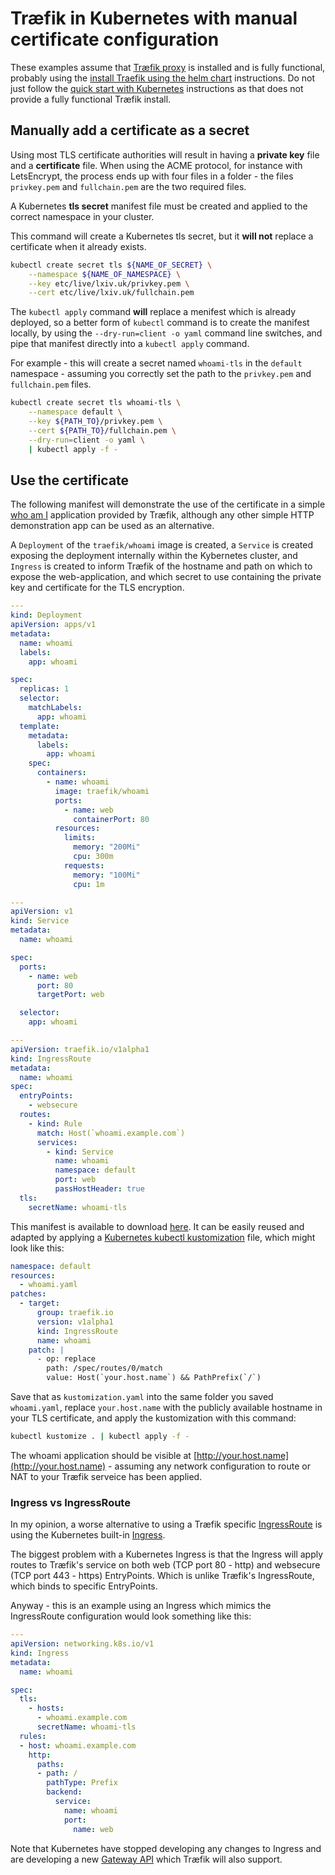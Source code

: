 # Træfik in Kubernetes with manual certificate configuration

These examples assume that [Træfik proxy](https://traefik.io/traefik/) is installed and is fully functional, probably using the [install Traefik using the helm chart](https://doc.traefik.io/traefik/getting-started/install-traefik/#use-the-helm-chart) instructions. Do not just follow the [quick start with Kubernetes](https://doc.traefik.io/traefik/getting-started/quick-start-with-kubernetes/) instructions as that does not provide a fully functional Træfik install.

## Manually add a certificate as a secret

Using most TLS certificate authorities will result in having a **private key** file and a **certificate** file. When using the ACME protocol, for instance with LetsEncrypt, the process ends up with four files in a folder - the files `privkey.pem` and `fullchain.pem` are the two required files.

A Kubernetes **tls secret** manifest file must be created and applied to the correct namespace in your cluster.

This command will create a Kubernetes tls secret, but it **will not** replace a certificate when it already exists.

```bash
kubectl create secret tls ${NAME_OF_SECRET} \
    --namespace ${NAME_OF_NAMESPACE} \
    --key etc/live/lxiv.uk/privkey.pem \
    --cert etc/live/lxiv.uk/fullchain.pem
```

The `kubectl apply` command **will** replace a menifest which is already deployed, so a better form of `kubectl` command is to create the manifest locally, by using the `--dry-run=client -o yaml` command line switches, and pipe that manifest directly into a `kubectl apply` command.

For example - this will create a secret named `whoami-tls` in the `default` namespace - assuming you correctly set the path to the `privkey.pem` and `fullchain.pem` files.

```bash
kubectl create secret tls whoami-tls \
    --namespace default \
    --key ${PATH_TO}/privkey.pem \
    --cert ${PATH_TO}/fullchain.pem \
    --dry-run=client -o yaml \
    | kubectl apply -f -
```

## Use the certificate

The following manifest will demonstrate the use of the certificate in a simple [who am I](https://github.com/traefik/whoami) application provided by Træfik, although any other simple HTTP demonstration app can be used as an alternative.

A `Deployment` of the `traefik/whoami` image is created, a `Service` is created exposing the deployment internally within the Kybernetes cluster, and `Ingress` is created to inform Træfik of the hostname and path on which to expose the web-application, and which secret to use containing the private key and certificate for the TLS encryption.

```yaml
---
kind: Deployment
apiVersion: apps/v1
metadata:
  name: whoami
  labels:
    app: whoami

spec:
  replicas: 1
  selector:
    matchLabels:
      app: whoami
  template:
    metadata:
      labels:
        app: whoami
    spec:
      containers:
        - name: whoami
          image: traefik/whoami
          ports:
            - name: web
              containerPort: 80
          resources:
            limits:
              memory: "200Mi"
              cpu: 300m
            requests:
              memory: "100Mi"
              cpu: 1m

---
apiVersion: v1
kind: Service
metadata:
  name: whoami

spec:
  ports:
    - name: web
      port: 80
      targetPort: web

  selector:
    app: whoami

---
apiVersion: traefik.io/v1alpha1
kind: IngressRoute
metadata:
  name: whoami
spec:
  entryPoints:
    - websecure
  routes:
    - kind: Rule
      match: Host(`whoami.example.com`)
      services:
        - kind: Service
          name: whoami
          namespace: default
          port: web
          passHostHeader: true
  tls:
    secretName: whoami-tls
```

This manifest is available to download [here](whoami.yaml). It can be easily reused and adapted by applying a [Kubernetes kubectl kustomization](https://kubernetes.io/docs/tasks/manage-kubernetes-objects/kustomization/) file, which might look like this:

```yaml
namespace: default
resources:
  - whoami.yaml
patches:
  - target:
      group: traefik.io
      version: v1alpha1
      kind: IngressRoute
      name: whoami
    patch: |
      - op: replace
        path: /spec/routes/0/match
        value: Host(`your.host.name`) && PathPrefix(`/`)
```

Save that as `kustomization.yaml` into the same folder you saved `whoami.yaml`, replace `your.host.name` with the publicly available hostname in your TLS certificate, and apply the kustomization with this command:

```bash
kubectl kustomize . | kubectl apply -f -
```

The whoami application should be visible at [http://your.host.name](http://your.host.name) - assuming any network configuration to route or NAT to your Træfik serveice has been applied.

### Ingress vs IngressRoute

In my opinion, a worse alternative to using a Træfik specific [IngressRoute](https://doc.traefik.io/traefik/providers/kubernetes-crd/) is using the Kubernetes built-in [Ingress](https://kubernetes.io/docs/concepts/services-networking/ingress/).

The biggest problem with a Kubernetes Ingress is that the Ingress will apply routes to Træfik's service on both web (TCP port 80 - http) and websecure (TCP port 443 - https) EntryPoints. Which is unlike Træfik's IngressRoute, which binds to specific EntryPoints.

Anyway - this is an example using an Ingress which mimics the IngressRoute configuration would look something like this:

```yaml
---
apiVersion: networking.k8s.io/v1
kind: Ingress
metadata:
  name: whoami

spec:
  tls:
    - hosts:
      - whoami.example.com
      secretName: whoami-tls
  rules:
  - host: whoami.example.com
    http:
      paths:
      - path: /
        pathType: Prefix
        backend:
          service:
            name: whoami
            port:
              name: web
```

Note that Kubernetes have stopped developing any changes to Ingress and are developing a new [Gateway API](https://kubernetes.io/docs/concepts/services-networking/gateway/) which Træfik will also support.
